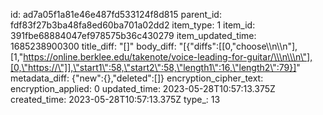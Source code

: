 id: ad7a05f1a81e46e487fd533124f8d815
parent_id: fdf83f27b3ba48fa8ed60ba701a02dd2
item_type: 1
item_id: 391fbe68884047ef978575b36c430279
item_updated_time: 1685238900300
title_diff: "[]"
body_diff: "[{\"diffs\":[[0,\"choose\\\n\\\n\"],[1,\"https://online.berklee.edu/takenote/voice-leading-for-guitar/\\\n\\\n\"],[0,\"https://\"]],\"start1\":58,\"start2\":58,\"length1\":16,\"length2\":79}]"
metadata_diff: {"new":{},"deleted":[]}
encryption_cipher_text: 
encryption_applied: 0
updated_time: 2023-05-28T10:57:13.375Z
created_time: 2023-05-28T10:57:13.375Z
type_: 13